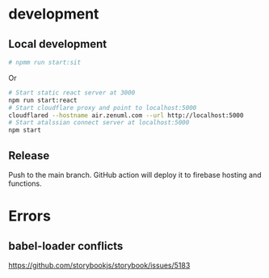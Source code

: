 # development

## Local development

```bash
# npmm run start:sit
```
Or
```bash
# Start static react server at 3000
npm run start:react
# Start cloudflare proxy and point to localhost:5000
cloudflared --hostname air.zenuml.com --url http://localhost:5000
# Start atalssian connect server at localhost:5000
npm start
```

## Release
Push to the main branch. GitHub action will deploy it to firebase hosting
and functions.

# Errors
## babel-loader conflicts

https://github.com/storybookjs/storybook/issues/5183

